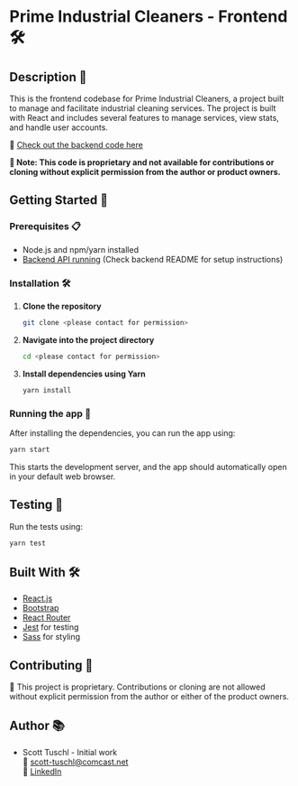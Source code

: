 # Prime Industrial Cleaners - Frontend 🛠️

## Description 📝

This is the frontend codebase for Prime Industrial Cleaners, a project built to manage and facilitate industrial cleaning services. The project is built with React and includes several features to manage services, view stats, and handle user accounts.

🔗 [Check out the backend code here](https://github.com/scott198989/prime-industrial-cleaning-backend.git)

**🚫 Note: This code is proprietary and not available for contributions or cloning without explicit permission from the author or product owners.**

## Getting Started 🏁

### Prerequisites 📋

- Node.js and npm/yarn installed
- [Backend API running](https://github.com/scott198989/prime-industrial-cleaning-backend.git) (Check backend README for setup instructions)

### Installation 🛠️

1. **Clone the repository**

    ```bash
    git clone <please contact for permission>
    ```

2. **Navigate into the project directory**

    ```bash
    cd <please contact for permission>
    ```

3. **Install dependencies using Yarn**

    ```bash
    yarn install
    ```

### Running the app 🚀

After installing the dependencies, you can run the app using:

```bash
yarn start
```

This starts the development server, and the app should automatically open in your default web browser.

## Testing 🧪

Run the tests using:

```bash
yarn test
```

## Built With 🛠️

- [React.js](https://reactjs.org/)
- [Bootstrap](https://getbootstrap.com/)
- [React Router](https://reactrouter.com/)
- [Jest](https://jestjs.io/) for testing
- [Sass](https://sass-lang.com/) for styling

## Contributing 🤝

🚫 This project is proprietary. Contributions or cloning are not allowed without explicit permission from the author or either of the product owners.

## Author 📚

- Scott Tuschl - Initial work  
📧 scott-tuschl@comcast.net  
🔗 [LinkedIn](https://www.linkedin.com/in/scott-tuschl)
